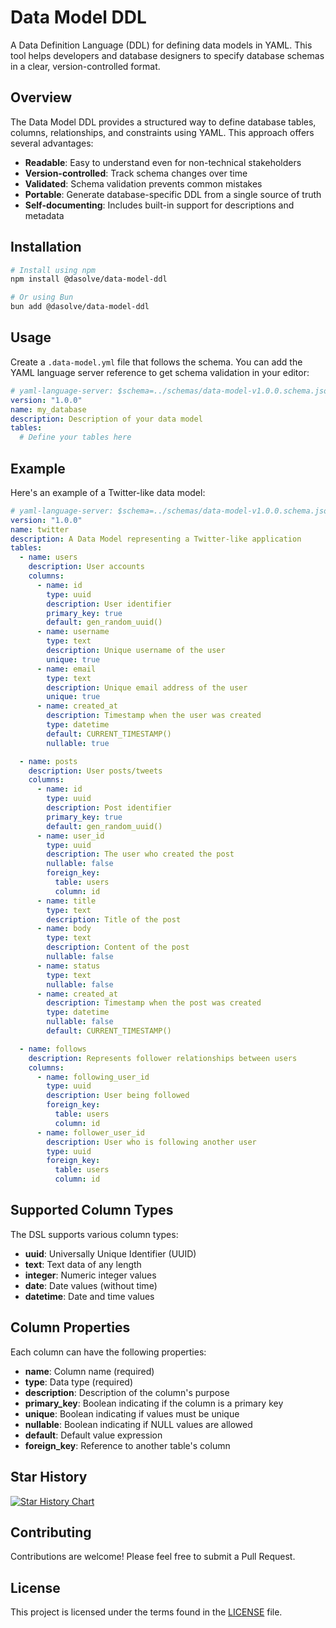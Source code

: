 # Data Model DDL

A Data Definition Language (DDL) for defining data models in YAML. This tool helps developers and database designers to specify database schemas in a clear, version-controlled format.

## Overview

The Data Model DDL provides a structured way to define database tables, columns, relationships, and constraints using YAML. This approach offers several advantages:

- **Readable**: Easy to understand even for non-technical stakeholders
- **Version-controlled**: Track schema changes over time
- **Validated**: Schema validation prevents common mistakes
- **Portable**: Generate database-specific DDL from a single source of truth
- **Self-documenting**: Includes built-in support for descriptions and metadata

## Installation

```bash
# Install using npm
npm install @dasolve/data-model-ddl

# Or using Bun
bun add @dasolve/data-model-ddl
```

## Usage

Create a `.data-model.yml` file that follows the schema. You can add the YAML language server reference to get schema validation in your editor:

```yaml
# yaml-language-server: $schema=../schemas/data-model-v1.0.0.schema.json
version: "1.0.0"
name: my_database
description: Description of your data model
tables:
  # Define your tables here
```

## Example

Here's an example of a Twitter-like data model:

```yaml
# yaml-language-server: $schema=../schemas/data-model-v1.0.0.schema.json
version: "1.0.0"
name: twitter
description: A Data Model representing a Twitter-like application
tables:
  - name: users
    description: User accounts
    columns:
      - name: id
        type: uuid
        description: User identifier
        primary_key: true
        default: gen_random_uuid()
      - name: username
        type: text
        description: Unique username of the user
        unique: true
      - name: email
        type: text
        description: Unique email address of the user
        unique: true
      - name: created_at
        description: Timestamp when the user was created
        type: datetime
        default: CURRENT_TIMESTAMP()
        nullable: true

  - name: posts
    description: User posts/tweets
    columns:
      - name: id
        type: uuid
        description: Post identifier
        primary_key: true
        default: gen_random_uuid()
      - name: user_id
        type: uuid
        description: The user who created the post
        nullable: false
        foreign_key:
          table: users
          column: id
      - name: title
        type: text
        description: Title of the post
      - name: body
        type: text
        description: Content of the post
        nullable: false
      - name: status
        type: text
        nullable: false
      - name: created_at
        description: Timestamp when the post was created
        type: datetime
        nullable: false
        default: CURRENT_TIMESTAMP()

  - name: follows
    description: Represents follower relationships between users
    columns:
      - name: following_user_id
        type: uuid
        description: User being followed
        foreign_key:
          table: users
          column: id
      - name: follower_user_id
        description: User who is following another user
        type: uuid
        foreign_key:
          table: users
          column: id
```

## Supported Column Types

The DSL supports various column types:

- **uuid**: Universally Unique Identifier (UUID)
- **text**: Text data of any length
- **integer**: Numeric integer values
- **date**: Date values (without time)
- **datetime**: Date and time values

## Column Properties

Each column can have the following properties:

- **name**: Column name (required)
- **type**: Data type (required)
- **description**: Description of the column's purpose
- **primary_key**: Boolean indicating if the column is a primary key
- **unique**: Boolean indicating if values must be unique
- **nullable**: Boolean indicating if NULL values are allowed
- **default**: Default value expression
- **foreign_key**: Reference to another table's column

## Star History

[![Star History Chart](https://api.star-history.com/svg?repos=@dasolve/dmddl&type=Date)](https://www.star-history.com/#@dasolve/dmddl&Date)

## Contributing

Contributions are welcome! Please feel free to submit a Pull Request.

## License

This project is licensed under the terms found in the [LICENSE](./LICENSE) file.
